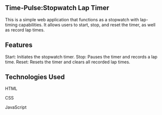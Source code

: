 ## Time-Pulse:Stopwatch Lap Timer

This is a simple web application that functions as a stopwatch with lap-timing capabilities. It allows users to start, stop, and reset the timer, as well as record lap times.

## Features
Start: Initiates the stopwatch timer.
Stop: Pauses the timer and records a lap time.
Reset: Resets the timer and clears all recorded lap times.

## Technologies Used
HTML

CSS

JavaScript
